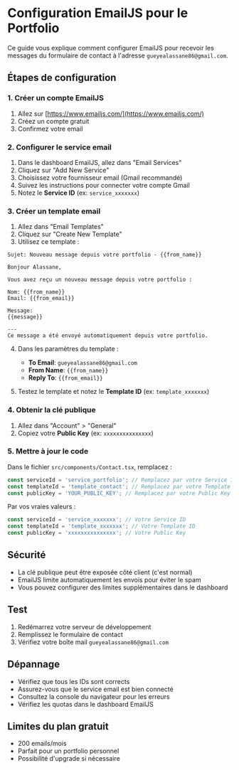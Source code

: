 # Configuration EmailJS pour le Portfolio

Ce guide vous explique comment configurer EmailJS pour recevoir les messages du formulaire de contact à l'adresse `gueyealassane86@gmail.com`.

## Étapes de configuration

### 1. Créer un compte EmailJS
1. Allez sur [https://www.emailjs.com/](https://www.emailjs.com/)
2. Créez un compte gratuit
3. Confirmez votre email

### 2. Configurer le service email
1. Dans le dashboard EmailJS, allez dans "Email Services"
2. Cliquez sur "Add New Service"
3. Choisissez votre fournisseur email (Gmail recommandé)
4. Suivez les instructions pour connecter votre compte Gmail
5. Notez le **Service ID** (ex: `service_xxxxxxx`)

### 3. Créer un template email
1. Allez dans "Email Templates"
2. Cliquez sur "Create New Template"
3. Utilisez ce template :

```
Sujet: Nouveau message depuis votre portfolio - {{from_name}}

Bonjour Alassane,

Vous avez reçu un nouveau message depuis votre portfolio :

Nom: {{from_name}}
Email: {{from_email}}

Message:
{{message}}

---
Ce message a été envoyé automatiquement depuis votre portfolio.
```

4. Dans les paramètres du template :
   - **To Email**: `gueyealassane86@gmail.com`
   - **From Name**: `{{from_name}}`
   - **Reply To**: `{{from_email}}`

5. Testez le template et notez le **Template ID** (ex: `template_xxxxxxx`)

### 4. Obtenir la clé publique
1. Allez dans "Account" > "General"
2. Copiez votre **Public Key** (ex: `xxxxxxxxxxxxxxx`)

### 5. Mettre à jour le code
Dans le fichier `src/components/Contact.tsx`, remplacez :

```typescript
const serviceId = 'service_portfolio'; // Remplacez par votre Service ID
const templateId = 'template_contact'; // Remplacez par votre Template ID  
const publicKey = 'YOUR_PUBLIC_KEY'; // Remplacez par votre Public Key
```

Par vos vraies valeurs :

```typescript
const serviceId = 'service_xxxxxxx'; // Votre Service ID
const templateId = 'template_xxxxxxx'; // Votre Template ID
const publicKey = 'xxxxxxxxxxxxxxx'; // Votre Public Key
```

## Sécurité

- La clé publique peut être exposée côté client (c'est normal)
- EmailJS limite automatiquement les envois pour éviter le spam
- Vous pouvez configurer des limites supplémentaires dans le dashboard

## Test

1. Redémarrez votre serveur de développement
2. Remplissez le formulaire de contact
3. Vérifiez votre boîte mail `gueyealassane86@gmail.com`

## Dépannage

- Vérifiez que tous les IDs sont corrects
- Assurez-vous que le service email est bien connecté
- Consultez la console du navigateur pour les erreurs
- Vérifiez les quotas dans le dashboard EmailJS

## Limites du plan gratuit

- 200 emails/mois
- Parfait pour un portfolio personnel
- Possibilité d'upgrade si nécessaire